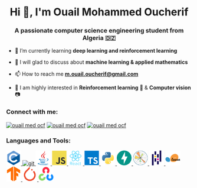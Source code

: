 <h1 align="center">Hi 👋, I'm Ouail Mohammed Oucherif</h1>
<h3 align="center">A passionate computer science engineering student from Algeria 🇩🇿</h3>

- 🌱 I’m currently learning **deep learning and reinforcement learning**

- 💬 I will glad to discuss about **machine learning & applied mathematics**

- 📫 How to reach me **m.ouail.oucherif@gmail.com**

- 🧠 I am highly interested in **Reinforcement learning** 🤖 & **Computer vision** 📷

<h3 align="left">Connect with me:</h3>
<p align="left">
<a href="https://fb.com/ouail med ocf" target="blank"><img align="center" src="https://raw.githubusercontent.com/rahuldkjain/github-profile-readme-generator/master/src/images/icons/Social/facebook.svg" alt="ouail med ocf" height="30" width="40" /></a>
<a href="https://www.linkedin.com/in/ouail-mohammed-oucherif-733537289/" target="blank"><img align="center" src="https://github.com/gauravghongde/social-icons/blob/master/SVG/Color/LinkedIN.svg" alt="ouail med ocf" height="30" width="40" /></a>
<a href="https://medium.com/@m.ouail.oucherif" target="blank"><img align="center" src="https://github.com/gauravghongde/social-icons/blob/master/SVG/Color/Medium.svg" alt="ouail med ocf" height="30" width="40" /></a>
</p>

<h3 align="left">Languages and Tools:</h3>
<p align="left"> <a href="https://www.cprogramming.com/" target="_blank" rel="noreferrer"> <img src="https://raw.githubusercontent.com/devicons/devicon/master/icons/c/c-original.svg" alt="c" width="40" height="40"/> </a>  <a href="https://git-scm.com/" target="_blank" rel="noreferrer"> <img src="https://www.vectorlogo.zone/logos/git-scm/git-scm-icon.svg" alt="git" width="40" height="40"/> </a> <a href="https://www.java.com" target="_blank" rel="noreferrer"> <img src="https://raw.githubusercontent.com/devicons/devicon/master/icons/java/java-original.svg" alt="java" width="40" height="40"/> </a> <a href="https://developer.mozilla.org/en-US/docs/Web/JavaScript" target="_blank" rel="noreferrer"> <img src="https://raw.githubusercontent.com/devicons/devicon/master/icons/javascript/javascript-original.svg" alt="javascript" width="40" height="40"/> </a>   <a href="https://reactjs.org/" target="_blank" rel="noreferrer"> <img src="https://raw.githubusercontent.com/devicons/devicon/master/icons/react/react-original-wordmark.svg" alt="react" width="40" height="40"/> </a> <a href="https://www.typescriptlang.org/" target="_blank" rel="noreferrer"> <img src="https://raw.githubusercontent.com/devicons/devicon/master/icons/typescript/typescript-original.svg" alt="typescript" width="40" height="40"/>
</a>
  <a href="https://www.python.org" target="_blank" rel="noreferrer"> <img src="https://raw.githubusercontent.com/devicons/devicon/master/icons/python/python-original.svg" alt="python" width="40" height="40"/> </a>
<a href="https://fastapi.tiangolo.com/" target="_blank" rel="noreferrer"> <img src="https://github.com/devicons/devicon/blob/master/icons/fastapi/fastapi-original.svg" alt="typescript" width="40" height="40"/> </a>
<a href="https://matplotlib.org/" target="_blank" rel="noreferrer"> <img src="https://github.com/devicons/devicon/blob/master/icons/matplotlib/matplotlib-original.svg" alt="typescript" width="40" height="40"/> </a>
<a href="https://pandas.pydata.org/" target="_blank" rel="noreferrer"> <img src="https://github.com/devicons/devicon/blob/master/icons/pandas/pandas-original.svg" alt="pandas" width="40" height="40"/> </a>
<a href="https://scikit-learn.org/stable/" target="_blank" rel="noreferrer"> <img src="https://github.com/devicons/devicon/blob/master/icons/scikitlearn/scikitlearn-original.svg" alt="" width="40" height="40"/> </a>
<a href="https://www.tensorflow.org/" target="_blank" rel="noreferrer"> <img src="https://github.com/devicons/devicon/blob/master/icons/tensorflow/tensorflow-original.svg" alt="" width="40" height="40"/> </a>
<a href="https://pytorch.org/" target="_blank" rel="noreferrer"> <img src="https://github.com/devicons/devicon/blob/master/icons/pytorch/pytorch-original.svg" alt="" width="40" height="40"/> </a>
<a href="https://opencv.org/" target="_blank" rel="noreferrer"> <img src="https://github.com/devicons/devicon/blob/master/icons/opencv/opencv-original.svg" alt="" width="40" height="40"/> </a>


</p>
